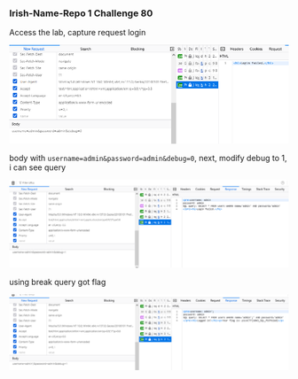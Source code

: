 ### Irish-Name-Repo 1 Challenge 80


Access the lab, capture request login

![body](image.png)

body with `username=admin&password=admin&debug=0`, next, modify debug to 1, i can see query

![query](image-1.png)

using break query got flag

![flag](image-2.png)

